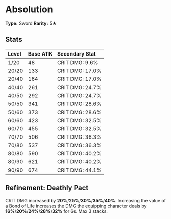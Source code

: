 # Absolution

**Type:** Sword
**Rarity:** 5★

## Stats

| Level | Base ATK | Secondary Stat |
| :--- | :--- | :--- |
| 1/20 | 48 | CRIT DMG: 9.6% |
| 20/20 | 133 | CRIT DMG: 17.0% |
| 20/40 | 164 | CRIT DMG: 17.0% |
| 40/40 | 261 | CRIT DMG: 24.7% |
| 40/50 | 292 | CRIT DMG: 24.7% |
| 50/50 | 341 | CRIT DMG: 28.6% |
| 50/60 | 373 | CRIT DMG: 28.6% |
| 60/60 | 423 | CRIT DMG: 32.5% |
| 60/70 | 455 | CRIT DMG: 32.5% |
| 70/70 | 506 | CRIT DMG: 36.3% |
| 70/80 | 537 | CRIT DMG: 36.3% |
| 80/80 | 590 | CRIT DMG: 40.2% |
| 80/90 | 621 | CRIT DMG: 40.2% |
| 90/90 | 674 | CRIT DMG: 44.1% |

## Refinement: Deathly Pact

CRIT DMG increased by **20%**/**25%**/**30%**/**35%**/**40%**. Increasing the value of a Bond of Life increases the DMG the equipping character deals by **16%**/**20%**/**24%**/**28%**/**32%** for 6s. Max 3 stacks.

